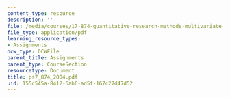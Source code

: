 ```yaml
---
content_type: resource
description: ''
file: /media/courses/17-874-quantitative-research-methods-multivariate-spring-2004/155c545a84126ab6ad5f167c27d47d52_ps7_874_2004.pdf
file_type: application/pdf
learning_resource_types:
- Assignments
ocw_type: OCWFile
parent_title: Assignments
parent_type: CourseSection
resourcetype: Document
title: ps7_874_2004.pdf
uid: 155c545a-8412-6ab6-ad5f-167c27d47d52
---
```

